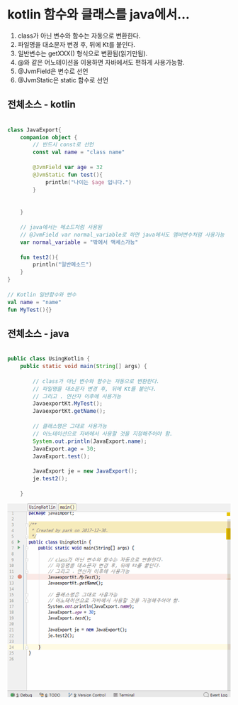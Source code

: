 # kotlin 함수와 클래스를 java에서...
1. class가 아닌 변수와 함수는 자동으로 변환한다.
2. 파일명을 대소문자 변경 후, 뒤에 Kt를 붙인다.
3. 일반변수는 getXXX() 형식으로 변환됨(읽기만됨).
4. @와 같은 어노테이션을 이용하면 자바에서도 편하게 사용가능함.
5. @JvmField은 변수로 선언
5. @JvmStatic은 static 함수로 선언

## 전체소스 - kotlin
~~~kotlin

class JavaExport{
    companion object {
        // 반드시 const로 선언
        const val name = "class name"

        @JvmField var age = 32
        @JvmStatic fun test(){
            println("나이는 $age 입니다.")
        }


    }

    // java에서는 메소드처럼 사용됨
    // @JvmField var normal_variable로 하면 java에서도 멤버변수처럼 사용가능
    var normal_variable = "밖에서 액세스가능"

    fun test2(){
        println("일반메소드")
    }
}

// Kotlin 일반함수와 변수
val name = "name"
fun MyTest(){}
~~~

## 전체소스 - java
~~~java

public class UsingKotlin {
    public static void main(String[] args) {

        // class가 아닌 변수와 함수는 자동으로 변환한다.
        // 파일명을 대소문자 변경 후, 뒤에 Kt를 붙인다.
        // 그리고 . 연산자 이후에 사용가능
        JavaexportKt.MyTest();
        JavaexportKt.getName();

        // 클래스명은 그대로 사용가능
        // 어노테이션으로 자바에서 사용할 것을 지정해주어야 함.
        System.out.println(JavaExport.name);
        JavaExport.age = 30;
        JavaExport.test();

        JavaExport je = new JavaExport();
        je.test2();

    }

~~~

![이미지](javaexport.gif)
